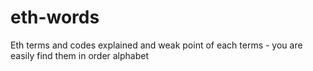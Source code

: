 # eth-words
Eth terms and codes explained and weak point of each terms - you are easily find them in order alphabet
